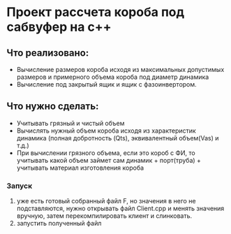 # Проект рассчета короба под сабвуфер на с++

## Что реализовано:
 - Вычисление размеров короба исходя из максимальных допустимых размеров и примерного объема короба под диаметр динамика
 - Вычисление под закрытый ящик и ящик с фазоинвертором.
  
## Что нужно сделать:
 - Учитывать грязный и чистый объем
 - Вычислять нужный объем короба исходя из характеристик динамика (полная добротность (Qts), эквивалентный объем(Vas) и т.д.)
 - При вычислении грязного объема, если это короб с ФИ, то учитывать какой объем займет сам динамик + порт(труба) + учитывать материал изготовления короба

### Запуск
 1) уже есть готовый собранный файл F, но значения в него не подставляются, нужно открывать файл Client.cpp и менять значения вручную, затем перекомпилировать клиент и слинковать.
 2) запустить полученный файл
